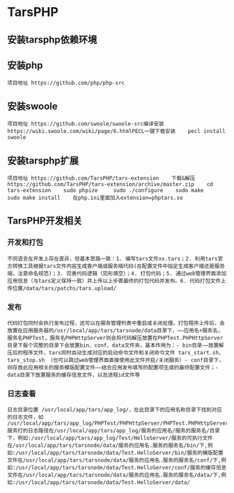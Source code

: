 # TarsPHP

## 安装tarsphp依赖环境 <a id="an-zhuang-tarsphp-yi-lai-huan-jing"></a>

## 安装php <a id="an-zhuang-php"></a>

```text
项目地址 https://github.com/php/php-src 
```

## 安装swoole <a id="an-zhuang-swoole"></a>

```text
项目地址 https://github.com/swoole/swoole-src编译安装 https://wiki.swoole.com/wiki/page/6.htmlPECL一键下载安装    pecl install swoole
```

## 安装tarsphp扩展 <a id="an-zhuang-tarsphp-kuo-zhan"></a>

```text
项目地址 https://github.com/TarsPHP/tars-extension​    下载&解压 https://github.com/TarsPHP/tars-extension/archive/master.zip    cd tars-extension    sudo phpize     sudo ./configure    sudo make     sudo make install    在php.ini里面加入extension=phptars.so
```

## TarsPHP开发相关 <a id="tarsphp-kai-fa-xiang-guan"></a>

### 开发和打包 <a id="kai-fa-he-da-bao"></a>

```text
不同语言在开发上存在差异，但基本思路一致：1. 编写tars文件xx.tars；2. 利用tars官方转换工具根据tars文件内容生成客户端或服务端代码(在配置文件中指定生成客户端还是服务端，注意命名规范)；3. 完善代码逻辑（完形填空）；4. 打包代码；5. 通过web管理界面添加应用信息（与tars定义保持一致）并上传以上步骤最终的打包代码并发布。6. 代码打包文件上传位置/data/tars/patchs/tars.upload/
```

### 发布 <a id="fa-bu"></a>

```text
代码打包同时会执行发布过程，还可以在服务管理列表中重启或关闭处理。​打包程序上传后，会放置在应用服务器的/usr/local/app/tars/tarsnode/data目录下，——应用名+服务名，服务名PHPTest，服务名PHPHttpServer则会将代码解压放置在PHPTest.PHPHttpServer目录下​每个完整的目录下会放置bin、conf、data文件夹，基本作用为：- bin目录——放置解压后的程序文件，tars同时自动生成对应的启动命令文件和关闭命令文件 tars_start.sh、tars_stop.sh （也可以跳过web管理界面直接使用此文件开启/关闭服务）- conf目录下，则存放此应用相关的服务模版配置文件——结合应用发布填写的配置项生成的最终配置文件；- data目录下放置服务的缓存信息文件，以及进程id文件等
```

### 日志查看 <a id="ri-zhi-cha-kan"></a>

```text
日志目录位置 /usr/local/app/tars/app_log/，在此目录下的应用名称目录下找到对应的日志文件，如 /usr/local/app/tars/app_log/PHPTest/PHPHttpServer/PHPTest.PHPHttpServer.log​服务打的日志路径在/usr/local/app/tars/app_log/服务的应用名/服务的服务名/目录下，例如:/usr/local/app/tars/app_log/Test/HelloServer/​服务的可执行文件在/usr/local/app/tars/tarsnode/data/服务的应用名.服务的服务名/bin/下,例如:/usr/local/app/tars/tarsnode/data/Test.HelloServer/bin/​服务的模版配置文件在/usr/local/app/tars/tarsnode/data/服务的应用名.服务的服务名/conf/下,例如:/usr/local/app/tars/tarsnode/data/Test.HelloServer/conf/​服务的缓存信息文件在/usr/local/app/tars/tarsnode/data/服务的应用名.服务的服务名/data/下,例如:/usr/local/app/tars/tarsnode/data/Test.HelloServer/data/
```

